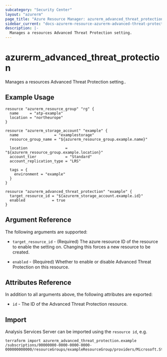 ```yaml
---
subcategory: "Security Center"
layout: "azurerm"
page_title: "Azure Resource Manager: azurerm_advanced_threat_protection"
sidebar_current: "docs-azurerm-resource-azurerm-advanced-threat-protection-x"
description: |-
  Manages a resources Advanced Threat Protection setting.
---
```


# azurerm_advanced_threat_protection

Manages a resources Advanced Threat Protection setting..

## Example Usage

```hcl
resource "azurerm_resource_group" "rg" {
  name     = "atp-example"
  location = "northeurope"
}

resource "azurerm_storage_account" "example" {
  name                = "examplestorage"
  resource_group_name = "${azurerm_resource_group.example.name}"

  location                 = "${azurerm_resource_group.example.location}"
  account_tier             = "Standard"
  account_replication_type = "LRS"

  tags = {
    environment = "example"
  }
}

resource "azurerm_advanced_threat_protection" "example" {
  target_resource_id = "${azurerm_storage_account.example.id}"
  enabled            = true
}

```

## Argument Reference

The following arguments are supported:

* `target_resource_id` - (Required) The azure resource ID of the resource to enable the setting on. Changing this forces a new resource to be created.

* `enabled` - (Required) Whether to enable or disable Advanced Threat Protection on this resource.


## Attributes Reference

In addition to all arguments above, the following attributes are exported:

* `id` - The ID of the Advanced Threat Protection resource.


## Import

Analysis Services Server can be imported using the `resource id`, e.g.

```shell
terraform import azurerm_advanced_threat_protection.example /subscriptions/00000000-0000-0000-0000-000000000000/resourceGroups/exampleResourceGroup/providers/Microsoft.Storage/storageAccounts/exampleaccount/providers/Microsoft.Security/advancedThreatProtectionSettings/default
```
